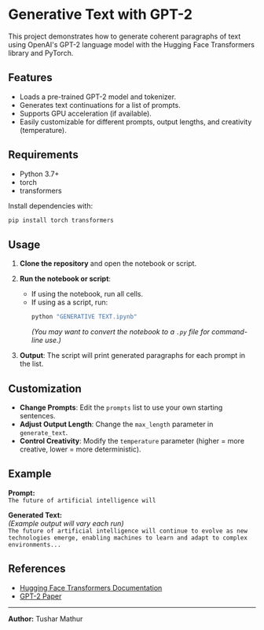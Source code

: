 # Generative Text with GPT-2

This project demonstrates how to generate coherent paragraphs of text using OpenAI's GPT-2 language model with the Hugging Face Transformers library and PyTorch.

## Features

- Loads a pre-trained GPT-2 model and tokenizer.
- Generates text continuations for a list of prompts.
- Supports GPU acceleration (if available).
- Easily customizable for different prompts, output lengths, and creativity (temperature).

## Requirements

- Python 3.7+
- torch
- transformers

Install dependencies with:

```sh
pip install torch transformers
```

## Usage

1. **Clone the repository** and open the notebook or script.

2. **Run the notebook or script**:

   - If using the notebook, run all cells.
   - If using as a script, run:
     ```sh
     python "GENERATIVE TEXT.ipynb"
     ```
     *(You may want to convert the notebook to a `.py` file for command-line use.)*

3. **Output**: The script will print generated paragraphs for each prompt in the list.

## Customization

- **Change Prompts**: Edit the `prompts` list to use your own starting sentences.
- **Adjust Output Length**: Change the `max_length` parameter in `generate_text`.
- **Control Creativity**: Modify the `temperature` parameter (higher = more creative, lower = more deterministic).

## Example

**Prompt:**  
`The future of artificial intelligence will`

**Generated Text:**  
*(Example output will vary each run)*  
`The future of artificial intelligence will continue to evolve as new technologies emerge, enabling machines to learn and adapt to complex environments...`

## References

- [Hugging Face Transformers Documentation](https://huggingface.co/docs/transformers/index)
- [GPT-2 Paper](https://cdn.openai.com/better-language-models/language_models_are_unsupervised_multitask_learners.pdf)

---

**Author:** Tushar Mathur
